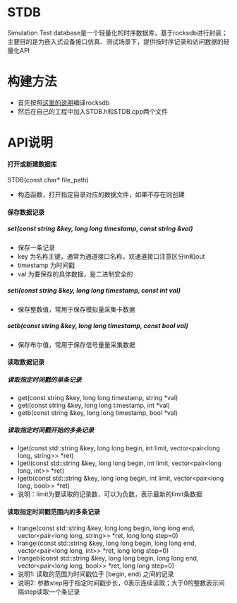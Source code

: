 # STDB
Simulation Test database是一个轻量化的时序数据库，基于rocksdb进行封装；主要目的是为嵌入式设备接口仿真、测试场景下，提供按时序记录和访问数据的轻量化API

# 构建方法
- 首先按照[这里的说明](https://github.com/facebook/rocksdb)编译rocksdb
- 然后在自己的工程中加入STDB.h和STDB.cpp两个文件

# API说明
#### 打开或新建数据库
STDB(const char* file_path)
- 构造函数，打开指定目录对应的数据文件，如果不存在则创建

#### 保存数据记录
##### set(const string &key, long long timestamp, const string &val)
- 保存一条记录
- key 为名称主键，通常为通道接口名称，双通道接口注意区分in和out
- timestamp 为时间戳
- val 为要保存的具体数据，是二进制安全的

##### seti(const string &key, long long timestamp, const int val)
- 保存整数值，常用于保存模拟量采集卡数据

##### setb(const string &key, long long timestamp, const bool val)
- 保存布尔值，常用于保存信号量量采集数据

#### 读取数据记录

##### 读取指定时间戳的单条记录
- get(const string &key, long long timestamp, string *val)
- geti(const string &key, long long timestamp, int *val)
- getb(const string &key, long long timestamp, bool *val)

##### 读取指定时间戳开始的多条记录
- lget(const std::string &key, long long begin, int limit, vector<pair<long long, string>> *ret)
- lgeti(const std::string &key, long long begin, int limit, vector<pair<long long, int>> *ret)
- lgetb(const std::string &key, long long begin, int limit, vector<pair<long long, bool>> *ret)
- 说明：limit为要读取的记录数，可以为负数，表示最新的limit条数据

#### 读取指定时间戳范围内的多条记录
- lrange(const std::string &key, long long begin, long long end, vector<pair<long long, string>> *ret, long long step=0)
- lrangei(const std::string &key, long long begin, long long end, vector<pair<long long, int>> *ret, long long step=0)
- lrangeb(const std::string &key, long long begin, long long end, vector<pair<long long, bool>> *ret, long long step=0)
- 说明1: 读取的范围为时间戳位于 [begin, end) 之间的记录
- 说明2: 参数step用于指定时间戳步长，0表示连续读取；大于0的整数表示间隔step读取一个条记录
